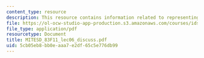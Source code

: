 ```yaml
---
content_type: resource
description: This resource contains information related to representing complexity.
file: https://ol-ocw-studio-app-production.s3.amazonaws.com/courses/ids-900-doctoral-seminar-in-engineering-systems-fall-2011/5cb05eb8bb0eaaa7e2df65c5e776db99_MITESD_83F11_lec06_discuss.pdf
file_type: application/pdf
resourcetype: Document
title: MITESD_83F11_lec06_discuss.pdf
uid: 5cb05eb8-bb0e-aaa7-e2df-65c5e776db99
---
```

